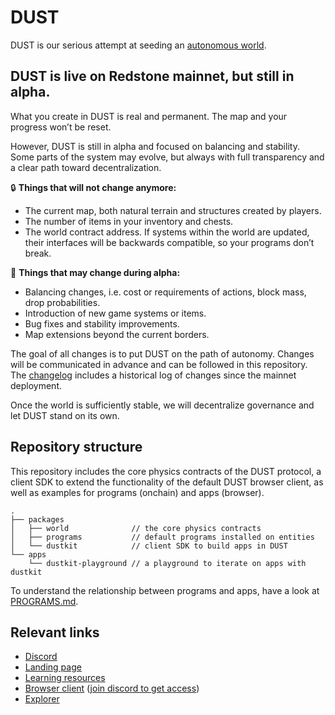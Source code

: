 # DUST

DUST is our serious attempt at seeding an [autonomous world](https://0xparc.org/blog/autonomous-worlds).

## DUST is live on Redstone mainnet, but still in alpha.

What you create in DUST is real and permanent. The map and your progress won’t be reset.

However, DUST is still in alpha and focused on balancing and stability. Some parts of the system may evolve, but always with full transparency and a clear path toward decentralization.

🔒 **Things that will not change anymore:**

- The current map, both natural terrain and structures created by players.
- The number of items in your inventory and chests.
- The world contract address. If systems within the world are updated, their interfaces will be backwards compatible, so your programs don’t break.

🚧 **Things that may change during alpha:**

- Balancing changes, i.e. cost or requirements of actions, block mass, drop probabilities.
- Introduction of new game systems or items.
- Bug fixes and stability improvements.
- Map extensions beyond the current borders.

The goal of all changes is to put DUST on the path of autonomy. Changes will be communicated in advance and can be followed in this repository. The [changelog](https://github.com/dustproject/dust/blob/main/packages/world/CHANGELOG.md) includes a historical log of changes since the mainnet deployment.

Once the world is sufficiently stable, we will decentralize governance and let DUST stand on its own.

## Repository structure

This repository includes the core physics contracts of the DUST protocol, a client SDK to extend the functionality of the default DUST browser client, as well as examples for programs (onchain) and apps (browser).

```
.
├── packages
│   ├── world              // the core physics contracts
│   ├── programs           // default programs installed on entities
│   └── dustkit            // client SDK to build apps in DUST
└── apps
    └── dustkit-playground // a playground to iterate on apps with dustkit
```

To understand the relationship between programs and apps, have a look at [PROGRAMS.md](./PROGRAMS.md).

## Relevant links

- [Discord](https://dustproject.org/discord)
- [Landing page](https://dustproject.org)
- [Learning resources](https://dustproject.org/what)
- [Browser client](https://alpha.dustproject.org) ([join discord to get access](https://dustproject.org/access))
- [Explorer](https://dustproject.org/explorer)

